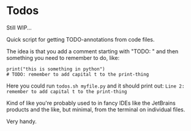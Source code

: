 # Todos

Still WIP...

Quick script for getting TODO-annotations from code files.

The idea is that you add a comment starting with "TODO: " and then something you need to remember to do, like:

```
print("this is something in python")
# TODO: remember to add capital t to the print-thing
```

Here you could run `todos.sh myfile.py` and it should print out:
`Line 2: remember to add capital t to the print-thing `

Kind of like you're probably used to in fancy IDEs like the JetBrains products and the like, but minimal, from the terminal on individual files.

Very handy. 
